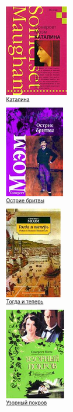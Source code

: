 ![](Каталина.jpg)  
[Каталина](Каталина.md)

![](Острие%20бритвы.jpg)  
[Острие бритвы](Острие%20бритвы.md)

![](Тогда%20и%20теперь.jpg)  
[Тогда и теперь](Тогда%20и%20теперь.md)

![](Узорный%20покров.jpg)  
[Узорный покров](Узорный%20покров.md)
